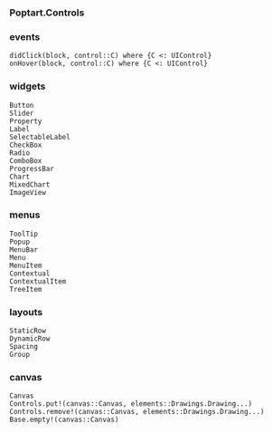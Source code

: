 ### Poptart.Controls

### events
```@docs
didClick(block, control::C) where {C <: UIControl}
onHover(block, control::C) where {C <: UIControl}
```

### widgets
```@docs
Button
Slider
Property
Label
SelectableLabel
CheckBox
Radio
ComboBox
ProgressBar
Chart
MixedChart
ImageView
```

### menus
```@docs
ToolTip
Popup
MenuBar
Menu
MenuItem
Contextual
ContextualItem
TreeItem
```

### layouts
```@docs
StaticRow
DynamicRow
Spacing
Group
```

### canvas
```@docs
Canvas
Controls.put!(canvas::Canvas, elements::Drawings.Drawing...)
Controls.remove!(canvas::Canvas, elements::Drawings.Drawing...)
Base.empty!(canvas::Canvas)
```
